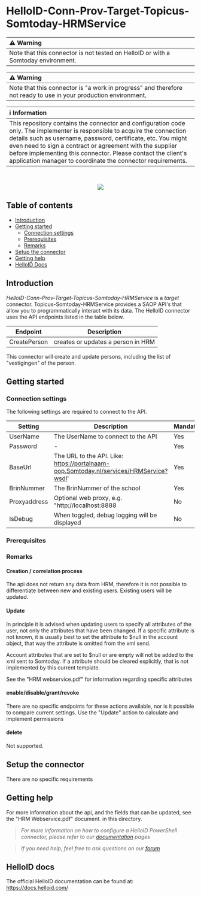 # HelloID-Conn-Prov-Target-Topicus-Somtoday-HRMService

| :warning: Warning |
|:---------------------------|
| Note that this connector is not tested on HelloID or with a Somtoday environment. |

| :warning: Warning |
|:---------------------------|
| Note that this connector is "a work in progress" and therefore not ready to use in your production environment. |

| :information_source: Information |
|:---------------------------|
| This repository contains the connector and configuration code only. The implementer is responsible to acquire the connection details such as username, password, certificate, etc. You might even need to sign a contract or agreement with the supplier before implementing this connector. Please contact the client's application manager to coordinate the connector requirements. |

<br />
<p align="center">
  <img src="https://www.tools4ever.nl/connector-logos/somtoday-logo.png">
</p>

## Table of contents

- [Introduction](#Introduction)
- [Getting started](#Getting-started)
  + [Connection settings](#Connection-settings)
  + [Prerequisites](#Prerequisites)
  + [Remarks](#Remarks)
- [Setup the connector](@Setup-The-Connector)
- [Getting help](#Getting-help)
- [HelloID Docs](#HelloID-docs)

## Introduction

_HelloID-Conn-Prov-Target-Topicus-Somtoday-HRMService_ is a _target_ connector. Topicus-Somtoday-HRMService provides a SAOP API's that allow you to programmatically interact with its data. The HelloID connector uses the API endpoints listed in the table below.

| Endpoint     | Description |
| ------------ | ----------- |
|  CreatePerson           | creates or updates a person in HRM |

This connector will create and update persons, including the list of "vestigingen" of the person.

## Getting started

### Connection settings

The following settings are required to connect to the API.

| Setting      | Description                                     | Mandatory   |
| ------------ | -----------                                     | ----------- |
| UserName     | The UserName to connect to the API              | Yes         |
| Password     | -                                               | Yes         |
| BaseUrl      | The URL to the API. Like: https://portalnaam-oop.Somtoday.nl/services/HRMService?wsdl'               | Yes         |
| BrinNummer   | The BrinNummer of the school                     | Yes         |
| Proxyaddress | Optional web proxy, e.g. "http://localhost:8888  | No          |
| IsDebug      | When toggled, debug logging will be displayed    | No          |
### Prerequisites

### Remarks

#### Creation / correlation process

The api does not return any data from HRM, therefore it is not possible to differentiate between new and existing users. Existing users will be updated.

#### Update
In principle it is advised when updating users to specify all attributes of the user, not only the attributes that have been changed.
If a specific attribute is not known, it is usually best to set the attribute to $null in the account object, that way the attribute is omitted from the xml send.

Account attributes that are set to $null or are empty will not be added to the xml sent to Somtoday. If a attribute should be cleared explicitly, that is not implemented by this current template.

See the "HRM webservice.pdf" for information regarding specific attributes

#### enable/disable/grant/revoke
There are no specific endpoints for these actions available, nor is it possible to compare current settings. Use the "Update" action to calculate and implement permissions

#### delete
Not supported.

## Setup the connector

There are no specific requirements

## Getting help

For more information about the api, and the fields that can be updated, see the "HRM Webservice.pdf" document. in this directory.

> _For more information on how to configure a HelloID PowerShell connector, please refer to our [documentation](https://docs.helloid.com/hc/en-us/articles/360012558020-Configure-a-custom-PowerShell-target-system) pages_

> _If you need help, feel free to ask questions on our [forum](https://forum.helloid.com)_

## HelloID docs

The official HelloID documentation can be found at: https://docs.helloid.com/
